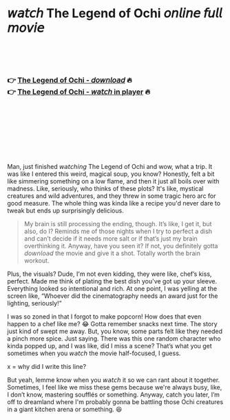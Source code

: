 <h1>𝘸𝘢𝘵𝘤𝘩 The Legend of Ochi 𝘰𝘯𝘭𝘪𝘯𝘦 𝘧𝘶𝘭𝘭 𝘮𝘰𝘷𝘪𝘦</h1>


<br><br><br>

<h3>👉 <a href="https://Davids-websldugbackvi1979.github.io/ofsqisksvu/">The Legend of Ochi - 𝘥𝘰𝘸𝘯𝘭𝘰𝘢𝘥</a> 🔥<br>
👉 <a href="https://Davids-websldugbackvi1979.github.io/ofsqisksvu/">The Legend of Ochi - 𝘸𝘢𝘵𝘤𝘩 in player</a> 🔥
</h3>



<br><br><br><br><br><br><br>


Man, just finished 𝘸𝘢𝘵𝘤𝘩𝘪𝘯𝘨 The Legend of Ochi and wow, what a trip. It was like I entered this weird, magical soup, you know? Honestly, felt a bit like simmering something on a low flame, and then it just all boils over with madness. Like, seriously, who thinks of these plots? It's like, mystical creatures and wild adventures, and they threw in some tragic hero arc for good measure. The whole thing was kinda like a recipe you'd never dare to tweak but ends up surprisingly delicious.

> My brain is still processing the ending, though. It’s like, I get it, but also, do I? Reminds me of those nights when I try to perfect a dish and can’t decide if it needs more salt or if that’s just my brain overthinking it. Anyway, have you seen it? If not, you definitely gotta 𝘥𝘰𝘸𝘯𝘭𝘰𝘢𝘥 the movie and give it a shot. Totally worth the brain workout.

Plus, the visuals? Dude, I'm not even kidding, they were like, chef’s kiss, perfect. Made me think of plating the best dish you've got up your sleeve. Everything looked so intentional and rich. At one point, I was yelling at the screen like, “Whoever did the cinematography needs an award just for the lighting, seriously!”

I was so zoned in that I forgot to make popcorn! How does that even happen to a chef like me? 😂 Gotta remember snacks next time. The story just kind of swept me away. But, you know, some parts felt like they needed a pinch more spice. Just saying. There was this one random character who kinda popped up, and I was like, did I miss a scene? That’s what you get sometimes when you 𝘸𝘢𝘵𝘤𝘩 the movie half-focused, I guess.

x = why did I write this line?

But yeah, lemme know when you 𝘸𝘢𝘵𝘤𝘩 it so we can rant about it together. Sometimes, I feel like we miss these gems because we're always busy, like, I don’t know, mastering soufflés or something. Anyway, catch you later, I’m off to dreamland where I'm probably gonna be battling those Ochi creatures in a giant kitchen arena or something. 😆
